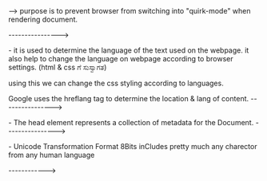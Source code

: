 

 <!DOCTYPE html> --> purpose is to prevent browser from switching into "quirk-mode" when rendering document.
---------------->

<html lang="fr"> - it is used to  determine the language of the text used on the webpage. it also help to change the language on webpage according to browser settings. (html & css ಗೆ ಸುಸ್ವಾಗತ)

using this we can change the css styling according to languages.

Google uses the hreflang tag to determine the location & lang of content.
---------------->

<head> - The head element represents a collection of metadata for the Document.
---------------->

<meta charset="UTF-8">  - Unicode Transformation Format 8Bits
inCludes pretty much any charector from any human language
<?xml version="1.0" encoding="UTF-8"?>
------------>


<script> 
With the async, the browser downloads JS files asynchronously while parsing HTML but as soon as the download is finished it stops parsing HTML and executes JavaScript. With the defer, the browser downloads JS files asynchronously while parsing HTML but only executes them when HTML parsing completes.

None - html parsing=> js downloading => js executing => html parsing
Async - html parsing         => js executing => html parsing (not maitain the order)
               js downloading

defer -  html parsing        => js executing
               js downloading
---->






